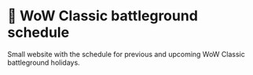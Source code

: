 # 📅 WoW Classic battleground schedule

Small website with the schedule for previous and upcoming WoW Classic battleground holidays.
